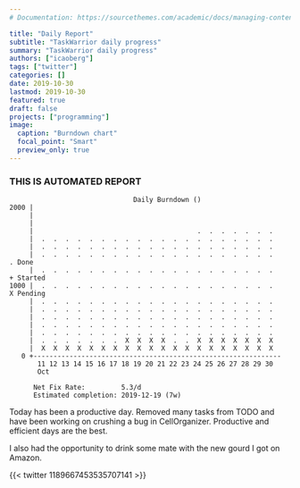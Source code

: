 ```yaml
---
# Documentation: https://sourcethemes.com/academic/docs/managing-content/

title: "Daily Report"
subtitle: "TaskWarrior daily progress"
summary: "TaskWarrior daily progress"
authors: ["icaoberg"]
tags: ["twitter"]
categories: []
date: 2019-10-30
lastmod: 2019-10-30
featured: true
draft: false
projects: ["programming"]
image:
  caption: "Burndown chart"
  focal_point: "Smart"
  preview_only: true
---
```


### THIS IS AUTOMATED REPORT

```
                               Daily Burndown ()
2000 |
     |
     |
     |                                         .  .  .  .  .  .  .
     |  .  .  .  .  .  .  .  .  .  .  .  .  .  .  .  .  .  .  .  .
     |  .  .  .  .  .  .  .  .  .  .  .  .  .  .  .  .  .  .  .  .
     |  .  .  .  .  .  .  .  .  .  .  .  .  .  .  .  .  .  .  .  .     . Done
     |  .  .  .  .  .  .  .  .  .  .  .  .  .  .  .  .  .  .  .  .     + Started
1000 |  .  .  .  .  .  .  .  .  .  .  .  .  .  .  .  .  .  .  .  .     X Pending
     |  .  .  .  .  .  .  .  .  .  .  .  .  .  .  .  .  .  .  .  .
     |  .  .  .  .  .  .  .  .  .  .  .  .  .  .  .  .  .  .  .  .
     |  .  .  .  .  .  .  .  .  .  .  .  .  .  .  .  .  .  .  .  .
     |  .  .  .  .  .  .  .  .  .  .  .  .  .  .  .  .  .  .  .  .
     |  .  .  .  .  .  .  .  .  .  .  .  .  .  .  .  .  .  .  .  .
     |  .  .  .  .  .  .  .  X  X  X  X  .  .  X  X  X  X  X  X  X
     |  X  X  X  X  X  X  X  X  X  X  X  X  X  X  X  X  X  X  X  X
   0 +--------------------------------------------------------------
       11 12 13 14 15 16 17 18 19 20 21 22 23 24 25 26 27 28 29 30
       Oct

      Net Fix Rate:         5.3/d
      Estimated completion: 2019-12-19 (7w)
```

Today has been a productive day. Removed many tasks from TODO and have been working on crushing a bug in CellOrganizer. Productive and efficient days are the best.

I also had the opportunity to drink some mate with the new gourd I got on Amazon.

{{< twitter 1189667453535707141 >}}
